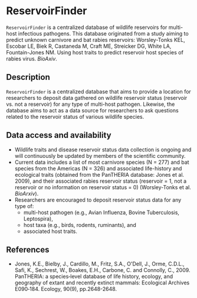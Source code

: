 # ReservoirFinder
`ReservoirFinder` is a centralized database of wildlife reservoirs for multi-host infectious pathogens. This database originated from a study aiming to predict unknown carnivore and bat rabies reservoirs: Worsley-Tonks KEL, Escobar LE, Biek R, Castaneda M, Craft ME, Streicker DG, White LA, Fountain-Jones NM. Using host traits to predict reservoir host species of rabies virus. *BioAxiv*. 

## Description
`ReservoirFinder` is a centralized database that aims to provide a location for researchers to deposit data gathered on wildlife reservoir status (reservoir vs. not a reservoir) for any type of multi-host pathogen. Likewise, the database aims to act as a data source for researchers to ask questions related to the reservoir status of various wildlife species. 

## Data access and availability
* Wildlife traits and disease reservoir status data collection is ongoing and will continuously be updated by members of the scientific community.
* Current data  includes a list of most carnivore species (N = 277) and bat species from the Americas (N = 326) and associated life-history and ecological traits (obtained from the PanTHERIA database: Jones et al. 2009), and their associated rabies reservoir status (reservoir = 1, not a reservoir or no information on reservoir status = 0) (Worsley-Tonks et al. *BioArxiv*).
* Researchers are encouraged to deposit reservoir status data for any type of: 
  + multi-host pathogen (e.g., Avian Influenza, Bovine Tuberculosis, Leptospira),
  + host taxa (e.g., birds, rodents, ruminants), and 
  + associated host traits.

## References
* Jones, K.E., Bielby, J., Cardillo, M., Fritz, S.A., O'Dell, J., Orme, C.D.L., Safi, K., Sechrest, W., Boakes, E.H., Carbone, C. and Connolly, C., 2009. PanTHERIA: a species‐level database of life history, ecology, and geography of extant and recently extinct mammals: Ecological Archives E090‐184. Ecology, 90(9), pp.2648-2648.
